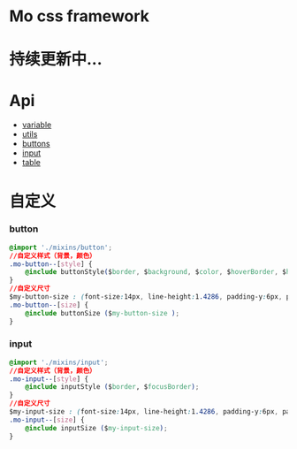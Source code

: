 # Mo css framework

# 持续更新中...

# Api

- [variable](http://www.kancloud.cn/smohan/mo-css/281486)
- [utils](http://www.kancloud.cn/smohan/mo-css/281475)
- [buttons](http://www.kancloud.cn/smohan/mo-css/281483)
- [input](http://www.kancloud.cn/smohan/mo-css/281484)
- [table](http://www.kancloud.cn/smohan/mo-css/282362)

# 自定义

### button

``` css
@import './mixins/button';
//自定义样式（背景，颜色）
.mo-button--[style] {
    @include buttonStyle($border, $background, $color, $hoverBorder, $hoverBackground, $hoverColor);
}
//自定义尺寸
$my-button-size : (font-size:14px, line-height:1.4286, padding-y:6px, padding-x:16px) !default;
.mo-button--[size] {
    @include buttonSize ($my-button-size );
}
```

### input

``` css
@import './mixins/input';
//自定义样式（背景，颜色）
.mo-input--[style] {
    @include inputStyle ($border, $focusBorder);
}
//自定义尺寸
$my-input-size : (font-size:14px, line-height:1.4286, padding-y:6px, padding-x:16px) !default;
.mo-input--[size] {
    @include inputSize ($my-input-size);
}
```